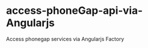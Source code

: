 access-phoneGap-api-via-Angularjs
=================================

Access phonegap services via Angularjs Factory

